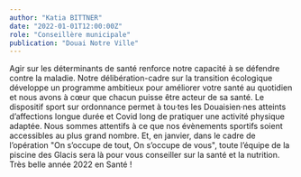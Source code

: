 ```yaml
---
author: "Katia BITTNER"
date: "2022-01-01T12:00:00Z"
role: "Conseillère municipale"
publication: "Douai Notre Ville"
---
```


Agir sur les déterminants de santé renforce notre capacité à se défendre contre la maladie. Notre délibération-cadre sur la transition écologique développe un programme ambitieux pour améliorer votre santé au quotidien et nous avons à cœur que chacun puisse être acteur de sa santé. Le dispositif sport sur ordonnance permet à tou·tes les Douaisien·nes atteints d’affections longue durée et Covid long de pratiquer une activité physique adaptée. Nous sommes attentifs à ce que nos évènements sportifs soient accessibles au plus grand nombre. Et, en janvier, dans le cadre de l’opération "On s’occupe de tout, On s’occupe de vous", toute l’équipe de la piscine des Glacis sera là pour vous conseiller sur la santé et la nutrition. Très belle année 2022 en Santé !

